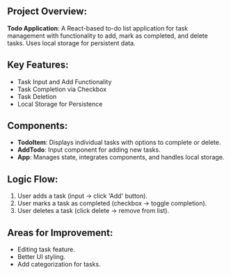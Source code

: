 ## Project Overview:
**Todo Application**: A React-based to-do list application for task management with functionality to add, mark as completed, and delete tasks. Uses local storage for persistent data.

## Key Features:
- Task Input and Add Functionality
- Task Completion via Checkbox
- Task Deletion
- Local Storage for Persistence

## Components:
- **TodoItem**: Displays individual tasks with options to complete or delete.
- **AddTodo**: Input component for adding new tasks.
- **App**: Manages state, integrates components, and handles local storage.

## Logic Flow:
1. User adds a task (input -> click 'Add' button).
2. User marks a task as completed (checkbox -> toggle completion).
3. User deletes a task (click delete -> remove from list).

## Areas for Improvement:
- Editing task feature.
- Better UI styling.
- Add categorization for tasks.

